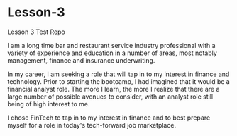 # Lesson-3
Lesson 3 Test Repo

I am a long time bar and restaurant service industry professional with a variety of experience and education in a number of areas, most notably management, finance and insurance underwriting.

In my career, I am seeking a role that will tap in to my interest in finance and technology. Prior to starting the bootcamp, I had imagined that it would be a financial analyst role. The more I learn, the more I realize that there are a large number of possible avenues to consider, with an analyst role still being of high interest to me.

I chose FinTech to tap in to my interest in finance and to best prepare myself for a role in today's tech-forward job marketplace. 